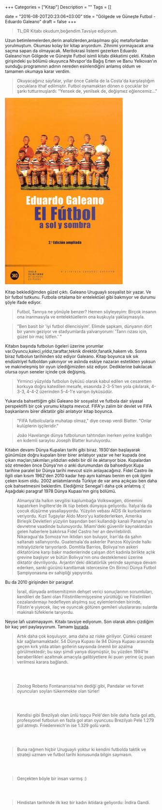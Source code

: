 +++
Categories = ["Kitap"]
Description = ""
Tags = []

date = "2016-08-20T20:23:06+03:00"
title = "Gölgede ve Güneşte Futbol - Eduardo Galeano"
draft = false
+++

>TL;DR   Kitabı okudum,beğendim.Tavsiye ediyorum.


Uzun betimlemelerden,derin analizlerden,anlaşılması güç metaforlardan yorulmuştum. Okuması kolay bir kitap arıyordum. Zihnimi yormayacak ama saçma sapan da olmayacak. Meritokrasi listemi gezerken Eduardo Galeano'nun Gölgede ve Güneşte Futbol isimli kitabı dikkatimi çekti. Kitabın girişindeki şu bölümü okuyunca Ntvspor'da  Bağış Erten ve Banu Yelkovan'ın sunduğu programının adının nereden esinlendiğini anlamış oldum ve tamamen okumaya karar verdim.

>Okuyacağınız sayfalar, yıllar önce Calella de la Costa'da karşılaştığım çocuklara ithaf edilmiştir. Futbol oynamaktan dönen o çocuklar bir şarkı tutturmuşlardı:   "Yensek de, yenilsek de, değişmez eğlencemiz..."


<img src="/img/golgede-guneste-futbol-kapak.jpg"/>
<!--more-->



Kitap beklediğimden güzel çıktı. Galeano Uruguaylı sosyalist bir yazar. Ve bir futbol tutkunu. Futbola ortalama bir entelektüel gibi bakmıyor ve durumu şöyle ifade ediyor.

>Futbol, Tanrıya ne yönüyle benzer? Hemen söyleyeyim: Birçok insanın ona inanmasıyla ve entelektüellerin ona kuşkuyla yaklaşmasıyla.

>"Ben basit bir 'iyi futbol dilencisiyim'. Elimde şapkam, dünyanın dört bir yanını geziyor ve stadyumlarda yalvarıyorum: 'Tanrı rızası için, güzel bir maç lütfen.' "

Kitabın başında futbolun ögeleri üzerine yorumlar var.Oyuncu,kaleci,yıldız,taraftar,teknik direktör,fanatik,hakem vb. Sonra biraz futbolun tarihinden söz ediyor Galeano. Kitap boyunca sık sık endüstriyel futboldan yakınıyor ve aslında eskiye nazaran estetikten yoksun ve makineleşmiş bir oyun izlediğimizden söz ediyor. Dediklerine bakılacak olursa oyun seneler içinde çok değişmiş.

>Yirminci yüzyılda futbolun öyküsü olarak kabul edilen ve cesaretten korkuya doğru katedilen mesafe, esasında 2-3-5'ten yola çıkılarak, 4-3-3, 4-4-2 üzerinden 5-4-1'e varışın öyküsüdür.

Yukarıda bahsettiğim gibi Galeano bir sosyalist ve futbola dair siyasal perspektifli bir çok yorumu kitapta mevcut. FIFA'yı zalim bir devlet ve FIFA başkanlarını birer diktatör gibi anlatıyor kitap boyunca.

>"FIFA futbolcularla muhatap olmaz," diye cevap verdi Blatter. "Onlar kulüplerin işçileridir."


>João Havelange dünya futbolunun tahtından inerken yerine krallığın en kıdemli saraylısı Joseph Blatter kuruluyordu.

Kitabın devamı Dünya Kupaları tarihi gibi biraz. 1930'dan başlayarak günümüze doğru kupaları birer birer anlatıyor yazar ve her kupada öne çıkan maçları,takımları,yıldızları edebi bir dil ile aktarıyor bize. Kupalardan söz etmeden önce Dünya'nın o anki durumundan da bahsediyor.Kupa tarihine paralel bir Dünya tarihi mevcut sizin anlayacağınız. Fidel Castro ile ilgili olan kısım 1962'den 2010 kadar hep aynı kalması benim en çok ilgimi  çeken kısım oldu. 2002 anlatımlarında Türkiye de var ama açıkçası ben daha çok bahsetmesini beklerdim. Elediğimiz Senegal'i daha çok anlatmış :( Aşağıdaki paragraf 1978 Dünya Kupası'nın giriş bölümü.

>Almanya'da halkın sevgilisi kaplumbağa Volkswagen, dönemini kapatırken İngiltere'de ilk tüp bebek dünyaya geliyordu. İtalya'da da çocuk düşürme yasallaşıyordu. Yüzyılın vebası AIDS ilk kurbanlarını veriyordu. Kızıl Tugaylar Aldo Moro'yu katlederlerken, Amerika Birleşik Devletleri yüzyılın başından beri kullandığı kanalı Panama'ya devretme vaadinde bulunuyordu. Miami'deki güvenilir kaynaklardan gelen haberlere bakılırsa Fidel Castro her an devrilebilirdi. Nikaragua'da Somoza'nın iktidarı son buluyor, İran'da da şahın saltanatı sallanıyordu. Guatemala'da askerler Panzos Köyünde halkı mitralyözlerle tarıyorlardı. Domitila Barrios, Bolivya'nın askeri diktatörüne karşı bakır madenlerinde çalışan dört kadınla birlikte açlık grevine başlıyor ve bütün Bolivya'nın onu desteklemesi üzerine diktatör devriliyordu. Arjantin'deki diktatörlük yerinde saymaya devam ederken, sanki gücünü kanıtlamak istercesine On Birinci Dünya Futbol Şampiyonasına ev sahipliği yapıyordu.

Bu da 2010 girişinden bir paragraf.

>İsrail, dünyada antisemitizmin dehşet verici sonuçlarının sorumluları, kendileri de Sami olan Filistinlilermişçesine yürüttüğü ve Filistinlileri cezalandırmayı hedefleyen alışılmış suç eylemlerinden birinde, Filistin'e yiyecek, ilaç ve oyuncak götüren gemileri uluslararası sularda makinalı tüfeklerle tarıyordu.

Neyse lafı uzatmayayım. Kitabı tavsiye ediyorum. Son olarak altını çizdiğim bir kaç yeri paylaşıyorum. Tamamı [burada](https://www.goodreads.com/review/show/1386715632?type=review).

>Artık daha çok koşuluyor, ama daha az riske giriliyor. Çünkü cesaret kâr sağlamamaktadır. 54 Dünya Kupası ile 94 Dünya Kupası arasında geçen kırk yılda atılan gollerin sayısında önemli bir azalma görülmektedir; bu sayı şimdi yarıya düşmüştür, bu yüzden 1994'te beraberlikleri azaltmak amacıyla galibiyetlere iki puan yerine üç puan verilmesi karara bağlandı.

<br></br>

>Zoolog Roberto Fontanarrosa'nın dediği gibi, Pandalar ve forvet oyuncuları soyları tükenmekte olan türler!

<br></br>

>Kendisi gibi Brezilyalı olan ünlü topçu Pelé'den bile daha fazla gol attı, profesyonel futbolun en fazla gol atan oyuncusu Brezilyalı Pelé 1.279 gol atmıştı. Friedenreich'in ise 1.329 golü vardı.

<br></br>

>Buna rağmen hiçbir Uruguaylı yoktur ki kendini futbolda taktik ve strateji uzmanı ve futbol tarihi konusunda bilgin saymasın.

<br></br>

>Gerçekten böyle bir insan varmış :)

<br></br>

>Hindistan tarihinde ilk kez bir kadın iktidara geliyordu: İndira Gandi.



